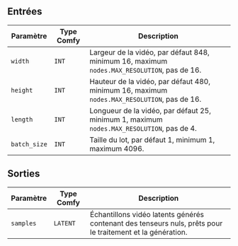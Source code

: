 ## Entrées

| Paramètre    | Type Comfy | Description                                                                               |
| ------------ | ---------- | ----------------------------------------------------------------------------------------- |
| `width`      | `INT`      | Largeur de la vidéo, par défaut 848, minimum 16, maximum `nodes.MAX_RESOLUTION`, pas de 16. |
| `height`     | `INT`      | Hauteur de la vidéo, par défaut 480, minimum 16, maximum `nodes.MAX_RESOLUTION`, pas de 16. |
| `length`     | `INT`      | Longueur de la vidéo, par défaut 25, minimum 1, maximum `nodes.MAX_RESOLUTION`, pas de 4. |
| `batch_size` | `INT`      | Taille du lot, par défaut 1, minimum 1, maximum 4096.                                    |

## Sorties

| Paramètre    | Type Comfy | Description                                                                              |
| ------------ | ---------- | ---------------------------------------------------------------------------------------- |
| `samples`    | `LATENT`   | Échantillons vidéo latents générés contenant des tenseurs nuls, prêts pour le traitement et la génération. |
